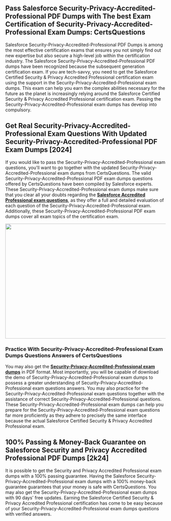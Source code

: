 <h2>Pass Salesforce Security-Privacy-Accredited-Professional PDF Dumps with The best Exam Certification of Security-Privacy-Accredited-Professional Exam Dumps: CertsQuestions</h2>
<p>Salesforce Security-Privacy-Accredited-Professional PDF Dumps is among the most effective certification exams that ensures you not simply find out new expertise but also secure a high-level job within the certification industry. The Salesforce Security-Privacy-Accredited-Professional PDF dumps have been recognized because the subsequent generation certification exam. If you are tech-savvy, you need to get the Salesforce Certified Security & Privacy Accredited Professional certification exam using the support in the Security-Privacy-Accredited-Professional exam dumps. This exam can help you earn the complex abilities necessary for the future as the planet is increasingly relying around the Salesforce Certified Security & Privacy Accredited Professional certification exam. Passing the Security-Privacy-Accredited-Professional exam dumps has develop into compulsory.</p>
<h2>Get Real Security-Privacy-Accredited-Professional Exam Questions With Updated Security-Privacy-Accredited-Professional PDF Exam Dumps [2024]</h2>
<p>If you would like to pass the Security-Privacy-Accredited-Professional exam questions, you'll want to go together with the updated Security-Privacy-Accredited-Professional exam dumps from CertsQuestions. The valid Security-Privacy-Accredited-Professional PDF exam dumps questions offered by CertsQuestions have been compiled by Salesforce experts. These Security-Privacy-Accredited-Professional exam dumps make sure that you clear all your doubts regarding the <strong><a href="https://www.certsquestions.com/salesforce-accredited-professional-certification.html">Salesforce Accredited Professional exam questions</a></strong>, as they offer a full and detailed evaluation of each question of the Security-Privacy-Accredited-Professional exam. Additionally, these Security-Privacy-Accredited-Professional PDF exam dumps cover all exam topics of the certification exam.</p>
<p><img style="display: block; margin-left: auto; margin-right: auto;" src="https://i.imgur.com/53zZ4Bb.png" alt="" width="720" height="360" /></p>
<h3>Practice With Security-Privacy-Accredited-Professional Exam Dumps Questions Answers of CertsQuestions</h3>
<p>You may also get the <a href="https://www.certsquestions.com/Security-Privacy-Accredited-Professional-pdf-dumps.html"><strong>Security-Privacy-Accredited-Professional exam dumps</strong></a> in PDF format. Most importantly, you will be capable of download the demo of Security-Privacy-Accredited-Professional exam dumps to possess a greater understanding of Security-Privacy-Accredited-Professional exam questions answers. You may also practice for the Security-Privacy-Accredited-Professional exam questions together with the assistance of correct Security-Privacy-Accredited-Professional questions. These Security-Privacy-Accredited-Professional exam dumps can help you prepare for the Security-Privacy-Accredited-Professional exam questions far more proficiently as they adhere to precisely the same interface because the actual Salesforce Certified Security & Privacy Accredited Professional exam.</p>
<h2>100% Passing &amp; Money-Back Guarantee on Salesforce Security and Privacy Accredited Professional PDF Dumps [2k24]</h2>
<p>It is possible to get the Security and Privacy Accredited Professional exam dumps with a 100% passing guarantee. Having the Salesforce Security-Privacy-Accredited-Professional exam dumps with a 100% money-back guarantee guarantees that your money is safe with CertsQuestions. You may also get the Security-Privacy-Accredited-Professional exam dumps with 90 days&rsquo; free updates. Earning the Salesforce Certified Security & Privacy Accredited Professional certification has come to be easy because of your Security-Privacy-Accredited-Professional exam dumps questions with verified answers.</p>
